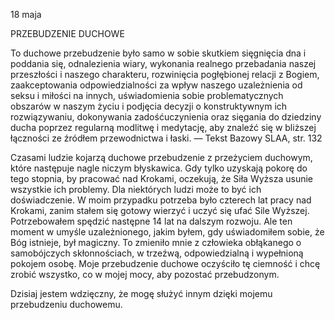 18 maja

PRZEBUDZENIE DUCHOWE

To duchowe przebudzenie było samo w sobie skutkiem sięgnięcia dna i poddania się, odnalezienia wiary, wykonania realnego przebadania naszej przeszłości i naszego charakteru, rozwinięcia pogłębionej relacji z Bogiem, zaakceptowania odpowiedzialności za wpływ naszego uzależnienia od seksu i miłości na innych, uświadomienia sobie problematycznych obszarów w naszym życiu i podjęcia decyzji o konstruktywnym ich rozwiązywaniu, dokonywania zadośćuczynienia oraz sięgania do dziedziny ducha poprzez regularną modlitwę i medytację, aby znaleźć się w bliższej łączności ze źródłem przewodnictwa i łaski. — Tekst Bazowy SLAA, str. 132

Czasami ludzie kojarzą duchowe przebudzenie z przeżyciem duchowym, które następuje nagle niczym błyskawica. Gdy tylko uzyskają pokorę do tego stopnia, by pracować nad Krokami, oczekują, że Siła Wyższa usunie wszystkie ich problemy. Dla niektórych ludzi może to być ich doświadczenie. W moim przypadku potrzeba było czterech lat pracy nad Krokami, zanim stałem się gotowy wierzyć i uczyć się ufać Sile Wyższej. Potrzebowałem spędzić następne 14 lat na dalszym rozwoju. Ale ten moment w umyśle uzależnionego, jakim byłem, gdy uświadomiłem sobie, że Bóg istnieje, był magiczny. To zmieniło mnie z człowieka obłąkanego o samobójczych skłonnościach, w trzeźwą, odpowiedzialną i wypełnioną pokojem osobę. Moje przebudzenie duchowe oczyściło tę ciemność i chcę zrobić wszystko, co w mojej mocy, aby pozostać przebudzonym.

 Dzisiaj jestem wdzięczny, że mogę służyć innym dzięki mojemu przebudzeniu duchowemu.
